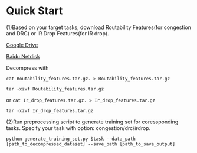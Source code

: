 # Quick Start

(1)Based on your target tasks, download Routability Features(for congestion and DRC) or IR Drop Features(for IR drop).

[Google Drive](https://drive.google.com/drive/folders/1zB002-Aq7OcW0NgiQbkS-GBdmn6hrmZM?usp=sharing)

[Baidu Netdisk](https://pan.baidu.com/s/1nCnstpG8OuOvTlStaP-3Zg?pwd=5t99)

Decompress with

`cat Routability_features.tar.gz. > Routability_features.tar.gz`

`tar -xzvf Routability_features.tar.gz`

or 
`cat Ir_drop_features.tar.gz. > Ir_drop_features.tar.gz `

`tar -xzvf Ir_drop_features.tar.gz`


(2)Run preprocessing script to generate training set for coressponding tasks. Specify your task with option: congestion/drc/irdrop.

`python generate_training_set.py $task --data_path [path_to_decompressed_dataset] --save_path [path_to_save_output]`

